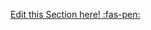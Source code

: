 <!-- DO NOT DELETE THIS LINK --> 
[Edit this Section here! :fas-pen:](https://github.com/nus-cs-2030/ay1920-s2/edit/master/contents/textbook/lecture08/statelessVsStatefulOperations/definition.md)
<!-- DO NOT DELETE THIS LINK --> 